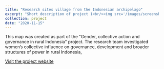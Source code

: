```yaml
---
title: "Research sites village from the Indonesian archipelago"
excerpt: "Short description of project 1<br/><img src='/images/screenshot_indo_map_popup_sml.png'>"
collection: project
date: "2020-11-15"
---
```


This map was created as part of the "Gender, collective action and governance in rural Indonesia" project.  The research team investigated women’s collective influence on governance, development and broader structures of power in rural Indonesia,



[Visit the project website](https://demisetara.org/womensaction/) 